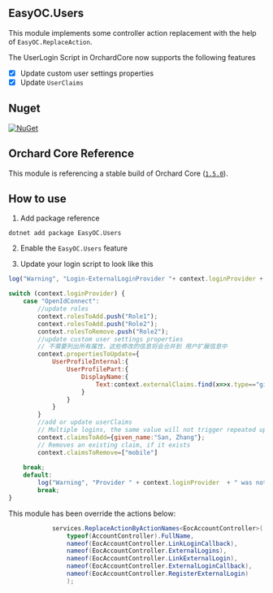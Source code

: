
## EasyOC.Users

This module implements some controller action replacement with the help of `EasyOC.ReplaceAction`.

The UserLogin Script in OrchardCore now supports the following features

- [x] Update custom user settings properties
- [x] Update `UserClaims`

## Nuget

[![NuGet](https://img.shields.io/nuget/v/EasyOC.Users.svg)](https://www.nuget.org/packages/EasyOC.Users)

## Orchard Core Reference

This module is referencing a stable build of Orchard Core ([`1.5.0`](https://www.nuget.org/packages/OrchardCore.Module.Targets/1.5.0)).





## How to use

1. Add package reference
```
dotnet add package EasyOC.Users
```
2. Enable the `EasyOC.Users` feature

3. Update your login script to look like this

```js
log("Warning", "Login-ExternalLoginProvider "+ context.loginProvider +  JSON.stringify(context));

switch (context.loginProvider) {
    case "OpenIdConnect": 
        //update roles
        context.rolesToAdd.push("Role1"); 
        context.rolesToAdd.push("Role2");
        context.rolesToRemove.push("Role2");
        //update custom user settings properties
        // 不需要列出所有属性，这些修改的信息将会合并到 用户扩展信息中
        context.propertiesToUpdate={
            UserProfileInternal:{
                UserProfilePart:{ 
                    DisplayName:{
                        Text:context.externalClaims.find(x=>x.type=="given_name")?.value
                    }
                }
            }
        }
        //add or update userClaims 
        // Multiple logins, the same value will not trigger repeated updates
        context.claimsToAdd={given_name:"San, Zhang"};
        // Removes an existing claim, if it exists 
        context.claimsToRemove=["mobile"]
    
    break;
    default:
        log("Warning", "Provider " + context.loginProvider  + " was not handled");
        break;
}

```

This module has been override the actions below:

```C#
            services.ReplaceActionByActionNames<EocAccountController>(
                typeof(AccountController).FullName, 
                nameof(EocAccountController.LinkLoginCallback),
                nameof(EocAccountController.ExternalLogins),
                nameof(EocAccountController.LinkExternalLogin),
                nameof(EocAccountController.ExternalLoginCallback),
                nameof(EocAccountController.RegisterExternalLogin)
                );
```

